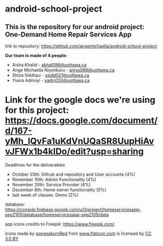 # android-school-project
## This is the repository for our android project: One-Demand Home Repair Services App
link to repository: https://github.com/angemichaella/android-school-project

**Our team is made of 4 people:**
* Aisha Khalid - akhal096@uottawa.ca
* Ange Michaella Niyonkuru - aniyo066@uottawa.ca
* Shiza Siddiqui - ssidd021@uottawa.ca
* Yusra Adinoyi - yadin030@uottawa.ca


Link for the google docs we're using for this project:
https://docs.google.com/document/d/167-yMh_lQvFa1uKdVnUQaSR8UupHiAvvJFWx1b4kIDo/edit?usp=sharing
=======
Deadlines for the deliverables
- October 25th: Github and repository and User accounts (4%)
- November 10th: Admin Functionality (4%)
- November 20th: Service Provider (4%)
- December 6th: Home owner functionality (5%)
- last week of classes: Demo (2%)

database: https://console.firebase.google.com/u/0/project/homeservicesapp-seg2105/database/homeservicesapp-seg2105/data

app icons credits to Freepik: https://www.freepik.com/
<div>Icons made by <a href="https://www.flaticon.com/authors/pongsakornred" title="pongsakornRed">pongsakornRed</a> from <a href="https://www.flaticon.com/" title="Flaticon">www.flaticon.com</a> is licensed by <a href="http://creativecommons.org/licenses/by/3.0/" title="Creative Commons BY 3.0" target="_blank">CC 3.0 BY</a></div>
